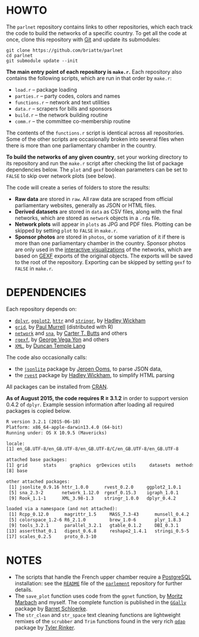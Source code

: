 # HOWTO

The `parlnet` repository contains links to other repositories, which each track the code to build the networks of a specific country. To get all the code at once, clone this repository with [Git](https://git-scm.com/download/) and update its submodules:

```git
git clone https://github.com/briatte/parlnet
cd parlnet
git submodule update --init
```

__The main entry point of each repository is `make.r`.__ Each repository also contains the following scripts, which are run in that order by `make.r`:

- `load.r` – package loading
- `parties.r` – party codes, colors and names
- `functions.r` – network and text utilities
- `data.r` – scrapers for bills and sponsors
- `build.r` – the network building routine
- `comm.r` – the committee co-membership routine

The contents of the `functions.r` script is identical across all repositories. Some of the other scripts are occasionally broken into several files when there is more than one parliamentary chamber in the country.

__To build the networks of any given country__, set your working directory to its repository and run the `make.r` script after checking the list of package dependencies below. The `plot` and `gexf` boolean parameters can be set to `FALSE` to skip over network plots (see below).

The code will create a series of folders to store the results:

- __Raw data__ are stored in `raw`. All raw data are scraped from official parliamentary websites, generally as JSON or HTML files.
- __Derived datasets__ are stored in `data` as CSV files, along with the final networks, which are stored as `network` objects in a `.rda` file.
- __Network plots__ will appear in `plots` as JPG and PDF files. Plotting can be skipped by setting `plot` to `FALSE` in `make.r`.
- __Sponsor photos__ are stored in `photos`, or some variation of it if there is more than one parliamentary chamber in the country. Sponsor photos are only used in the [interactive visualizations](http://f.briatte.org/parlviz) of the networks, which are based on [GEXF](http://gexf.net/format/) exports of the original objects. The exports will be saved to the root of the repository. Exporting can be skipped by setting `gexf` to `FALSE` in `make.r`.

# DEPENDENCIES

Each repository depends on:

- [`dplyr`](https://github.com/hadley/dplyr), [`ggplot2`](https://github.com/hadley/ggplot2), [`httr`](https://github.com/hadley/httr) and [`stringr`](https://github.com/hadley/stringr), by [Hadley Wickham](https://github.com/hadley)
- [`grid`](https://www.stat.auckland.ac.nz/~paul/grid/grid.html), by [Paul Murrell](https://www.stat.auckland.ac.nz/~paul/) (distributed with R)
- [`network`](http://cran.r-project.org/web/packages/network/) and [`sna`](http://cran.r-project.org/web/packages/sna/), by [Carter T. Butts](http://erzuli.ss.uci.edu/~buttsc/) and others
- [`rgexf`](http://bitbucket.org/gvegayon/rgexf), by [George Vega Yon](http://bitbucket.org/gvegayon/) and others
- [`XML`](http://cran.r-project.org/web/packages/XML/), by [Duncan Temple Lang](http://www.stat.ucdavis.edu/~duncan/)

The code also occasionally calls:

- the [`jsonlite`](https://github.com/jeroenooms/jsonlite) package by [Jeroen Ooms](https://github.com/jeroenooms), to parse JSON data,
- the [`rvest`](https://github.com/hadley/rvest) package by [Hadley Wickham](https://github.com/hadley), to simplify HTML parsing

All packages can be installed from [CRAN](https://cran.r-project.org/).

__As of August 2015, the code requires R ≥ 3.1.2__ in order to support version 0.4.2 of `dplyr`. Example session information after loading all required packages is copied below.

```txt
R version 3.2.1 (2015-06-18)
Platform: x86_64-apple-darwin13.4.0 (64-bit)
Running under: OS X 10.9.5 (Mavericks)

locale:
[1] en_GB.UTF-8/en_GB.UTF-8/en_GB.UTF-8/C/en_GB.UTF-8/en_GB.UTF-8

attached base packages:
[1] grid      stats     graphics  grDevices utils     datasets  methods  
[8] base     

other attached packages:
 [1] jsonlite_0.9.16 httr_1.0.0      rvest_0.2.0     ggplot2_1.0.1  
 [5] sna_2.3-2       network_1.12.0  rgexf_0.15.3    igraph_1.0.1   
 [9] Rook_1.1-1      XML_3.98-1.3    stringr_1.0.0   dplyr_0.4.2    

loaded via a namespace (and not attached):
 [1] Rcpp_0.12.0      magrittr_1.5     MASS_7.3-43      munsell_0.4.2   
 [5] colorspace_1.2-6 R6_2.1.0         brew_1.0-6       plyr_1.8.3      
 [9] tools_3.2.1      parallel_3.2.1   gtable_0.1.2     DBI_0.3.1       
[13] assertthat_0.1   digest_0.6.8     reshape2_1.4.1   stringi_0.5-5   
[17] scales_0.2.5     proto_0.3-10
```

# NOTES

* The scripts that handle the French upper chamber require a [PostgreSQL](https://www.postgresql.org/) installation: see the [`README`](https://github.com/briatte/parlement/blob/master/README.md) file of the [`parlement`](https://github.com/briatte/parlement) repository for further details.
* The `save_plot` function uses code from the `ggnet` function, by [Moritz Marbach](https://github.com/sumtxt) and myself. The complete function is published in the [`GGally`](https://github.com/ggobi/ggally) package by [Barret Schloerke](https://github.com/schloerke).
* The `str_clean` and `str_space` text cleaning functions are lightweight remixes of the `scrubber` and `Trim` functions found in the very rich [`qdap`](https://github.com/trinker/qdap/) package by [Tyler Rinker](https://github.com/trinker/).
